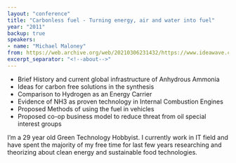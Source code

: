 ```yaml
---
layout: "conference"
title: "Carbonless fuel - Turning energy, air and water into fuel"
year: "2011"
backup: true
speakers:
- name: "Michael Maloney"
from: https://web.archive.org/web/20210306231432/https://www.ideawave.ca/2011-conference/carbonless-fuel-turning-energy-air-and-water-into-fuel/
excerpt_separator: "<!--about-->"
---
```


* Brief History and current global infrastructure of Anhydrous Ammonia
* Ideas for carbon free solutions in the synthesis
* Comparison to Hydrogen as an Energy Carrier
* Evidence of NH3 as proven technology in Internal Combustion Engines
* Proposed Methods of using the fuel in vehicles
* Proposed co-op business model to reduce threat from oil special interest groups

<!--about-->

I’m a 29 year old Green Technology Hobbyist. I currently work in IT
field and have spent the majority of my free time for last few years
researching and theorizing about clean energy and sustainable food
technologies.
